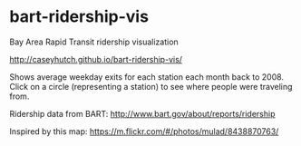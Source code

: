 bart-ridership-vis
==================

Bay Area Rapid Transit ridership visualization

http://caseyhutch.github.io/bart-ridership-vis/

Shows average weekday exits for each station each month back to 2008. Click on a circle (representing a station) to see where people were traveling from.

Ridership data from BART: http://www.bart.gov/about/reports/ridership

Inspired by this map: https://m.flickr.com/#/photos/mulad/8438870763/
